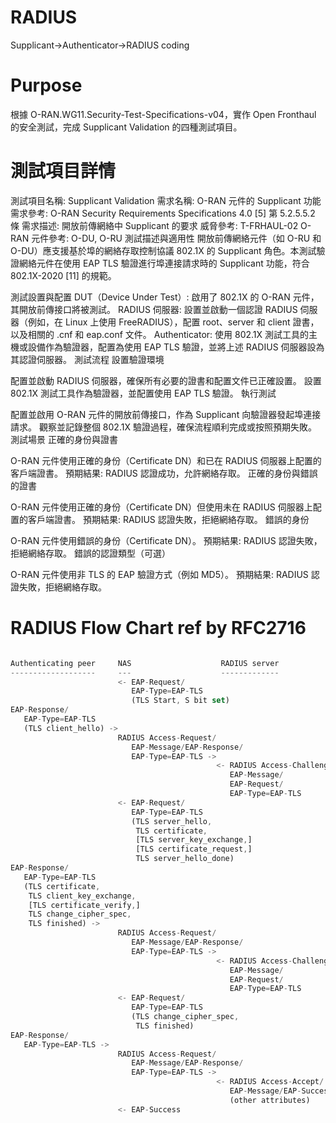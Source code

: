 # RADIUS
Supplicant->Authenticator->RADIUS coding

# Purpose
根據 O-RAN.WG11.Security-Test-Specifications-v04，實作 Open Fronthaul 的安全測試，完成 Supplicant Validation 的四種測試項目。

# 測試項目詳情
測試項目名稱: Supplicant Validation
需求名稱: O-RAN 元件的 Supplicant 功能
需求參考: O-RAN Security Requirements Specifications 4.0 [5] 第 5.2.5.5.2 條
需求描述: 開放前傳網絡中 Supplicant 的要求
威脅參考: T-FRHAUL-02
O-RAN 元件參考: O-DU, O-RU
測試描述與適用性
開放前傳網絡元件（如 O-RU 和 O-DU）應支援基於埠的網絡存取控制協議 802.1X 的 Supplicant 角色。本測試驗證網絡元件在使用 EAP TLS 驗證進行埠連接請求時的 Supplicant 功能，符合 802.1X-2020 [11] 的規範。

測試設置與配置
DUT（Device Under Test）: 啟用了 802.1X 的 O-RAN 元件，其開放前傳接口將被測試。
RADIUS 伺服器: 設置並啟動一個認證 RADIUS 伺服器（例如，在 Linux 上使用 FreeRADIUS），配置 root、server 和 client 證書，以及相關的 .cnf 和 eap.conf 文件。
Authenticator: 使用 802.1X 測試工具的主機或設備作為驗證器，配置為使用 EAP TLS 驗證，並將上述 RADIUS 伺服器設為其認證伺服器。
測試流程
設置驗證環境

配置並啟動 RADIUS 伺服器，確保所有必要的證書和配置文件已正確設置。
設置 802.1X 測試工具作為驗證器，並配置使用 EAP TLS 驗證。
執行測試

配置並啟用 O-RAN 元件的開放前傳接口，作為 Supplicant 向驗證器發起埠連接請求。
觀察並記錄整個 802.1X 驗證過程，確保流程順利完成或按照預期失敗。
測試場景
正確的身份與證書

O-RAN 元件使用正確的身份（Certificate DN）和已在 RADIUS 伺服器上配置的客戶端證書。
預期結果: RADIUS 認證成功，允許網絡存取。
正確的身份與錯誤的證書

O-RAN 元件使用正確的身份（Certificate DN）但使用未在 RADIUS 伺服器上配置的客戶端證書。
預期結果: RADIUS 認證失敗，拒絕網絡存取。
錯誤的身份

O-RAN 元件使用錯誤的身份（Certificate DN）。
預期結果: RADIUS 認證失敗，拒絕網絡存取。
錯誤的認證類型（可選）

O-RAN 元件使用非 TLS 的 EAP 驗證方式（例如 MD5）。
預期結果: RADIUS 認證失敗，拒絕網絡存取。

# RADIUS Flow Chart ref by RFC2716
```js

Authenticating peer     NAS                    RADIUS server
-------------------     ---                    -------------
                        <- EAP-Request/
                           EAP-Type=EAP-TLS
                           (TLS Start, S bit set)
EAP-Response/
   EAP-Type=EAP-TLS
   (TLS client_hello) ->
                        RADIUS Access-Request/
                           EAP-Message/EAP-Response/
                           EAP-Type=EAP-TLS ->
                                              <- RADIUS Access-Challenge/
                                                 EAP-Message/
                                                 EAP-Request/
                                                 EAP-Type=EAP-TLS
                        <- EAP-Request/
                           EAP-Type=EAP-TLS
                           (TLS server_hello,
                            TLS certificate,
                            [TLS server_key_exchange,]
                            [TLS certificate_request,]
                            TLS server_hello_done)
EAP-Response/
   EAP-Type=EAP-TLS
   (TLS certificate,
    TLS client_key_exchange,
    [TLS certificate_verify,]
    TLS change_cipher_spec,
    TLS finished) ->
                        RADIUS Access-Request/
                           EAP-Message/EAP-Response/
                           EAP-Type=EAP-TLS ->
                                              <- RADIUS Access-Challenge/
                                                 EAP-Message/
                                                 EAP-Request/
                                                 EAP-Type=EAP-TLS
                        <- EAP-Request/
                           EAP-Type=EAP-TLS
                           (TLS change_cipher_spec,
                            TLS finished)
EAP-Response/
   EAP-Type=EAP-TLS ->
                        RADIUS Access-Request/
                           EAP-Message/EAP-Response/
                           EAP-Type=EAP-TLS ->
                                              <- RADIUS Access-Accept/
                                                 EAP-Message/EAP-Success
                                                 (other attributes)
                        <- EAP-Success
```
